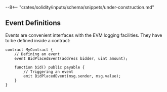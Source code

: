 <!-- markdownlint-disable first-line-h1 -->

--8<-- "crates/solidity/inputs/schema/snippets/under-construction.md"

## Event Definitions

Events are convenient interfaces with the EVM logging facilities. They have to be defined inside a contract:

```solidity
contract MyContract {
    // Defining an event
    event BidPlacedEvent(address bidder, uint amount);

    function bid() public payable {
        // Triggering an event
        emit BidPlacedEvent(msg.sender, msg.value);
    }
}
```
